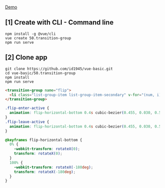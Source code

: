 [Demo](https://id1945.github.io/vue-basic/50.transition-group/dist "Demo")

## [1] Create with CLI - Command line
```
npm install -g @vue/cli
vue create 50.transition-group
npm run serve
```

## [2] Clone app
```
git clone https://github.com/id1945/vue-basic.git
cd vue-basic/50.transition-group
npm install
npm run serve
```

````html
<transition-group name="flip">
  <li class="list-group-item list-group-item-secondary" v-for="(num, i) in numbers" :key="i">{{num}}</li>
</transition-group>
````
````css
.flip-enter-active {
  animation: flip-horizontal-bottom 0.4s cubic-bezier(0.455, 0.030, 0.515, 0.955) both;
}
.flip-leave-active {
  animation: flip-horizontal-bottom 0.4s cubic-bezier(0.455, 0.030, 0.515, 0.955) both;
}

@keyframes flip-horizontal-bottom {
  0% {
    -webkit-transform: rotateX(0);
    transform: rotateX(0);
  }
  100% {
    -webkit-transform: rotateX(-180deg);
    transform: rotateX(-180deg);
  }
}

````